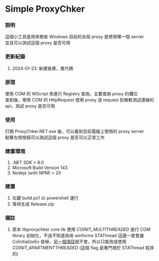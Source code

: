 # Simple ProxyChker

### 說明

這個小工具是用來檢查 Windows 目前的全局 proxy 是使用哪一個 server  
並且可以測試這個 proxy 是否可用

### 更新紀錄

1. 2024-01-23: 新建倉庫，推代碼

### 原理

使用 COM 的 WScript 來進行 Registry 查詢，主要查詢 proxy 的欄位  
查到後，使用 COM 的 HttpRequest 使用 proxy 送 request 到微軟測試連線的 api，測試 proxy 是否可用

### 使用

打開 ProxyChker.NET.exe 後，可以看到目前電腦上使用的 proxy server  
點擊左側按鈕可以測試這個 proxy 是否可以正常工作

### 建置環境

1. .NET SDK > 8.0
2. Microsoft Build Version 143
3. Nodejs (with NPM) > 20

### 建置

1. 右鍵 build.ps1 以 powershell 運行
2. 等待生成 Release.zip

### 備註

1. 原本 libproxychker core lib 使用 _COINIT_MULTITHREADED_ 進行 COM library 初始化，不過不知道為啥 winforms STAThread 這邊一直會讓 CoInitializeEx 掛掉，[另一個項目](https://github.com/poynt2005/DriveUnlocker)就不會，所以只能改成使用 _COINIT_APARTMENTTHREADED_ (這個 flag 是專門用於 STAThread 程序的)

